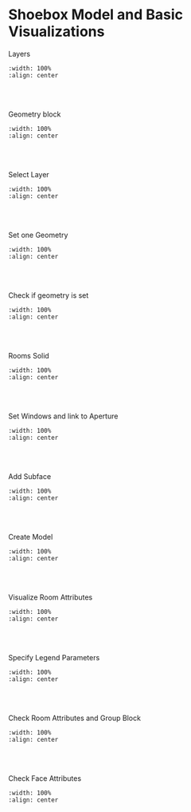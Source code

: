 # Shoebox Model and Basic Visualizations

Layers
```{image} ../_static/shoebox2/shoebox2_1.png
:width: 100%
:align: center
```
<br/><br/>

Geometry block
```{image} ../_static/shoebox2/shoebox2_2.png
:width: 100%
:align: center
```
<br/><br/>

Select Layer
```{image} ../_static/shoebox2/shoebox2_3.png
:width: 100%
:align: center
```
<br/><br/>

Set one Geometry
```{image} ../_static/shoebox2/shoebox2_4.png
:width: 100%
:align: center
```
<br/><br/>

Check if geometry is set
```{image} ../_static/shoebox2/shoebox2_5.png
:width: 100%
:align: center
```
<br/><br/>

Rooms Solid
```{image} ../_static/shoebox2/shoebox2_6.png
:width: 100%
:align: center
```
<br/><br/>

Set Windows and link to Aperture
```{image} ../_static/shoebox2/shoebox2_7.png
:width: 100%
:align: center
```
<br/><br/>

Add Subface
```{image} ../_static/shoebox2/shoebox2_8.png
:width: 100%
:align: center
```
<br/><br/>

Create Model
```{image} ../_static/shoebox2/shoebox2_9.png
:width: 100%
:align: center
```
<br/><br/>

Visualize Room Attributes
```{image} ../_static/shoebox2/shoebox2_10.png
:width: 100%
:align: center
```
<br/><br/>

Specify Legend Parameters
```{image} ../_static/shoebox2/shoebox2_11.png
:width: 100%
:align: center
```
<br/><br/>

Check Room Attributes and Group Block
```{image} ../_static/shoebox2/shoebox2_12.png
:width: 100%
:align: center
```
<br/><br/>

Check Face Attributes
```{image} ../_static/shoebox2/shoebox2_13.png
:width: 100%
:align: center
```
<br/><br/>
